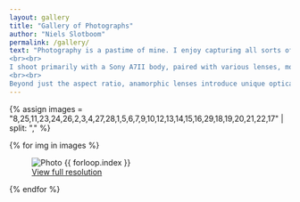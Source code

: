 ```yaml
---
layout: gallery
title: "Gallery of Photographs"
author: "Niels Slotboom"
permalink: /gallery/
text: "Photography is a pastime of mine. I enjoy capturing all sorts of scenes that offer interesting composition, lighting, or displays of colour—whether in architecture, nature, or more technological subjects. This page serves as a gallery of some of my favourite photographs from the past few years.
<br><br>
I shoot primarily with a Sony A7II body, paired with various lenses, most often primes. Over the past few years, I’ve developed a particular fascination with anamorphic lenses. Unlike traditional lenses that use only spherical elements, these incorporate planoconvex or concave glass that effectively “squishes” the field of view horizontally. When the image is later stretched back to its correct proportions in post-processing, it yields a strikingly wide aspect ratio, reminiscent of cinema. This is no coincidence: anamorphic lenses were originally introduced to preserve wide framing on film stock that had lost usable width to the new sound tracks.
<br><br>
Beyond just the aspect ratio, anamorphic lenses introduce unique optical aberrations—prominent horizontal lens flares when facing bright lights, or bokeh that’s oval rather than circular. This is what I enjoy most about using them: they give an unusual, cinematic quality that makes intriguing scenes stand out even more."
---
```


{% assign images = "8,25,11,23,24,26,2,3,4,27,28,1,5,6,7,9,10,12,13,14,15,16,29,18,19,20,21,22,17" | split: "," %}

{% for img in images %}
<figure>
  <img src="{{ site.baseurl }}/assets/gallery/low/{{ img }}.jpg" alt="Photo {{ forloop.index }}" style="max-width:100%; height:auto;">
  <figcaption><a href="{{ site.baseurl }}/assets/gallery/{{ img }}.jpg" target="_blank">View full resolution</a></figcaption>
</figure>
{% endfor %}
